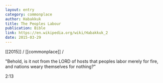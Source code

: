 ```yaml
---
layout: entry
category: commonplace
author: Habakkuk
title: The Peoples Labour
publication: Bible
link: https://en.wikipedia.org/wiki/Habakkuk_2
date: 2015-03-29
---
```


[[2015]] / [[commonplace]] / 

"Behold, is it not from the LORD of hosts that peoples labor merely for fire, and nations weary themselves for nothing?"

2:13
